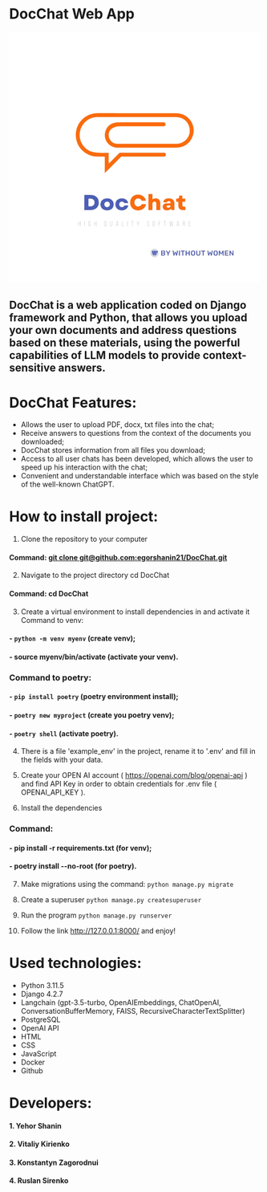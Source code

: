 # **DocChat Web App**
![logo_Readme.png](DocChat/static/logo_Readme.png)

## DocChat is a web application coded on Django framework and Python, that allows you upload your own documents and address questions based on these materials, using the powerful capabilities of LLM models to provide context-sensitive answers.

# **DocChat Features:**
- Allows the user to upload PDF, docx, txt files into the chat;
- Receive answers to questions from the context of the documents you downloaded;
- DocChat stores information from all files you download;
- Access to all user chats has been developed, which allows the user to speed up his interaction with the chat;
- Convenient and understandable interface which was based on the style of the well-known ChatGPT.

# **How to install project:**
1. Clone the repository to your computer

#### Command: [git clone git@github.com:egorshanin21/DocChat.git]()

2. Navigate to the project directory cd DocChat

#### Command: cd DocChat

3. Create a virtual environment to install dependencies in and activate it
Command to venv: 
#### - `python -m venv myenv` (create venv);

#### - source myenv/bin/activate (activate your venv).

### Command to poetry:
#### - `pip install poetry` (poetry environment install);
#### - `poetry new myproject` (create you poetry venv);
#### - `poetry shell` (activate poetry).
4. There is a file 'example_env' in the project, rename it to '.env' and fill in the fields with your data.

5. Create your OPEN AI account ( https://openai.com/blog/openai-api ) and find API Key in order to obtain credentials for .env file ( OPENAI_API_KEY ).

6. Install the dependencies

### Command:

#### - pip install -r requirements.txt (for venv);
#### - poetry install --no-root (for poetry).
7. Make migrations using the command: `python manage.py migrate`

8. Create a superuser `python manage.py createsuperuser`

9. Run the program `python manage.py runserver`

10. Follow the link http://127.0.0.1:8000/ and enjoy!

# Used technologies:
- Python 3.11.5
- Django 4.2.7
- Langchain (gpt-3.5-turbo, OpenAIEmbeddings, ChatOpenAI, ConversationBufferMemory, FAISS, RecursiveCharacterTextSplitter)
- PostgreSQL
- OpenAI API
- HTML
- CSS
- JavaScript
- Docker
- Github

# Developers:
#### 1. Yehor Shanin
#### 2. Vitaliy Kirienko
#### 3. Konstantyn Zagorodnui
#### 4. Ruslan Sirenko